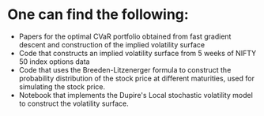 # One can find the following:

- Papers for the optimal CVaR portfolio obtained from fast gradient descent and construction of the implied volatility surface
- Code that constructs an implied volatility surface from 5 weeks of NIFTY 50 index options data
- Code that uses the Breeden-Litzenerger formula to construct the probability distribution of the stock price at different maturities, used for simulating the stock price.
- Notebook that implements the Dupire's Local stochastic volatility model to construct the volatility surface.
